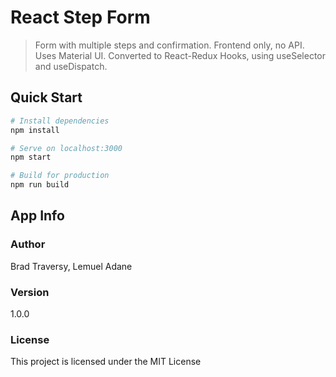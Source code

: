 # React Step Form

> Form with multiple steps and confirmation. Frontend only, no API. Uses Material UI. Converted to React-Redux Hooks, using useSelector and useDispatch.

## Quick Start

```bash
# Install dependencies
npm install

# Serve on localhost:3000
npm start

# Build for production
npm run build
```

## App Info

### Author

Brad Traversy, Lemuel Adane

### Version

1.0.0

### License

This project is licensed under the MIT License
